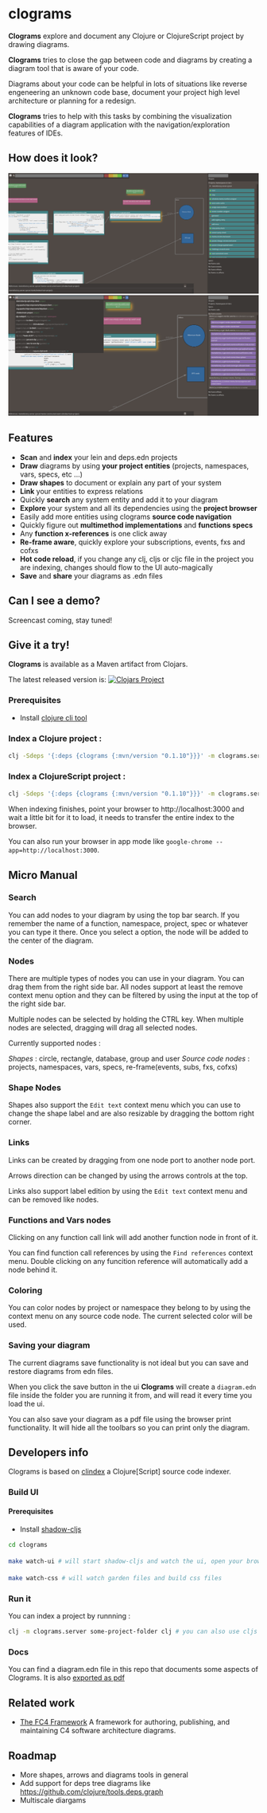 # clograms

**Clograms** explore and document any Clojure or ClojureScript project by drawing diagrams.

**Clograms** tries to close the gap between code and diagrams by creating a diagram tool that is aware of your code.

Diagrams about your code can be helpful in lots of situations like reverse engeneering an unknown code base, document your project high level architecture or planning for a redesign.

**Clograms** tries to help with this tasks by combining the visualization capabilities of a diagram application with the navigation/exploration features of IDEs.

## How does it look?

<img src="/docs/screenshot-zoom-out.png?raw=true"/>

<img src="/docs/screenshot-zoom-in.png?raw=true"/>

## Features

- **Scan** and **index** your lein and deps.edn projects
- **Draw** diagrams by using **your project entities** (projects, namespaces, vars, specs, etc ...)
- **Draw shapes**  to document or explain any part of your system
- **Link** your entities to express relations
- Quickly **search** any system entity and add it to your diagram
- **Explore** your system and all its dependencies using the **project browser**
- Easily add more entities using clograms **source code navigation**
- Quickly figure out **multimethod implementations** and **functions specs**
- Any **function x-references** is one click away
- **Re-frame aware**, quickly explore your subscriptions, events, fxs and cofxs
- **Hot code reload**, if you change any clj, cljs or cljc file in the project you are indexing, changes should flow to the UI auto-magically
- **Save** and **share** your diagrams as .edn files

## Can I see a demo?

Screencast coming, stay tuned!

## Give it a try!

**Clograms** is available as a Maven artifact from Clojars.

The latest released version is: [![Clojars Project](https://img.shields.io/clojars/v/clograms.svg)](https://clojars.org/clograms)<br>

### Prerequisites

- Install [clojure cli tool](https://clojure.org/guides/getting_started)

### Index a Clojure project :

```bash
clj -Sdeps '{:deps {clograms {:mvn/version "0.1.10"}}}' -m clograms.server my-clojure-project-folder clj
```

### Index a ClojureScript project :

```bash
clj -Sdeps '{:deps {clograms {:mvn/version "0.1.10"}}}' -m clograms.server my-clojurescript-project-folder cljs
```

When indexing finishes, point your browser to http://localhost:3000 and wait a little bit for it to load, it needs to transfer the entire index to the browser.

You can also run your browser in app mode like `google-chrome --app=http://localhost:3000`.

## Micro Manual

### Search

You can add nodes to your diagram by using the top bar search. If you remember the name of a function, namespace, project, spec or whatever you can type it there.
Once you select a option, the node will be added to the center of the diagram.

### Nodes

There are multiple types of nodes you can use in your diagram. You can drag them from the right side bar.
All nodes support at least the remove context menu option and they can be filtered by using the input at the top of the right side bar.

Multiple nodes can be selected by holding the CTRL key. When multiple nodes are selected, dragging will drag all selected nodes.

Currently supported nodes :

*Shapes* : circle, rectangle, database, group and user
*Source code nodes* : projects, namespaces, vars, specs, re-frame(events, subs, fxs, cofxs)

### Shape Nodes

Shapes also support the `Edit text` context menu which you can use to change the shape label and are also resizable by dragging the bottom right corner.

### Links

Links can be created by dragging from one node port to another node port.

Arrows direction can be changed by using the arrows controls at the top.

Links also support label edition by using the `Edit text` context menu and can be removed like nodes.

### Functions and Vars nodes

Clicking on any function call link will add another function node in front of it.

You can find function call references by using the `Find references` context menu. Double clicking on any funcition reference will automatically add a node
behind it.

### Coloring

You can color nodes by project or namespace they belong to by using the context menu on any source code node. The current selected color will be used.

### Saving your diagram

The current diagrams save functionality is not ideal but you can save and restore diagrams from edn files.

When you click the save button in the ui **Clograms** will create a `diagram.edn` file inside the folder you are running it from, and will read it every time you load the ui.

You can also save your diagram as a pdf file using the browser print functionality. It will hide all the toolbars so you can print only the diagram.

## Developers info

Clograms is based on [clindex](https://github.com/jpmonettas/clindex) a Clojure[Script] source code indexer.

### Build UI

#### Prerequisites

- Install [shadow-cljs](https://shadow-cljs.github.io/docs/UsersGuide.html#_installation)

```bash
cd clograms

make watch-ui # will start shadow-cljs and watch the ui, open your browser at http://localhost:9500/clograms.html

make watch-css # will watch garden files and build css files
```

### Run it

You can index a project by runnning :

```bash
clj -m clograms.server some-project-folder clj # you can also use cljs to index clojurescript projects
```

### Docs

You can find a diagram.edn file in this repo that documents some aspects of Clograms. It is also [exported as pdf](/docs/clograms.pdf)

## Related work

- [The FC4 Framework](https://github.com/FundingCircle/fc4-framework) A framework for authoring, publishing, and maintaining C4 software architecture diagrams.

## Roadmap

- More shapes, arrows and diagrams tools in general
- Add support for deps tree diagrams like https://github.com/clojure/tools.deps.graph
- Multiscale diargams
